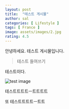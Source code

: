 ```yaml
---
layout: post
title:  "테스트 게시물"
author: sal
categories: [ Lifestyle ]
tags: [ France ]
image: assets/images/2.jpg
rating: 4.5
---
```


안녕하세요. 테스트 게시물입니다.

> 테스트 들여쓰기

테스트이다.

![test image](https://namooplus.github.io/assets/images/2.jpg)

테스트트트트ㅡ트트트트

또 테스트트트트ㅡ트트

